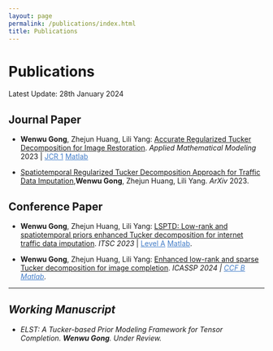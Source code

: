 ```yaml
---
layout: page
permalink: /publications/index.html
title: Publications
---
```


# Publications

Latest Update: 28th January 2024&nbsp; 

## Journal Paper

- **Wenwu Gong**, Zhejun Huang, Lili Yang: [Accurate Regularized Tucker Decomposition for Image Restoration](https://GongWenwuu.github.io/mypaper/ARTD.pdf).
		<em>Applied Mathematical Modeling</em> 2023 | <a style="color: #447ec9" href="https://www.sciencedirect.com/journal/applied-mathematical-modelling">JCR 1</a>
		<a style="color: #447ec9" href="https://github.com/GongWenwuu/ARTD">Matlab</a>

- [Spatiotemporal Regularized Tucker Decomposition Approach for Traffic Data Imputation](https://GongWenwuu.github.io/mypaper/STRTD_ITS.pdf),**Wenwu Gong**, Zhejun Huang, Lili Yang. <em>ArXiv</em> 2023. 

## Conference Paper

- **Wenwu Gong**, Zhejun Huang, Lili Yang: [LSPTD: Low-rank and spatiotemporal priors enhanced Tucker decomposition for internet traffic data imputation](https://GongWenwuu.github.io/mypaper/LSPTD.pdf).
  		 <em>ITSC 2023</em> | <a style="color: #447ec9" href="https://ieeexplore.ieee.org/document/10422071">Level A</a> 
  		 <a style="color: #447ec9" href="https://github.com/GongWenwuu/LSPTD">Matlab</a>.

- **Wenwu Gong**, Zhejun Huang, Lili Yang: [Enhanced low-rank and sparse Tucker decomposition for image completion](https://GongWenwuu.github.io/mypaper/ELRSTD.pdf).
  		<em>ICASSP 2024<em> | <a style="color: #447ec9" href="https://ieeexplore.ieee.org/document/10448445"> CCF B </a> 
  		<a style="color: #447ec9" href="https://github.com/GongWenwuu/ELRSTD">Matlab</a>.

---

## Working Manuscript

- ELST: A Tucker-based Prior Modeling Framework for Tensor Completion. **Wenwu Gong**. Under Review.

<br>

